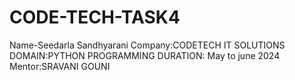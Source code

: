 # CODE-TECH-TASK4
Name-Seedarla Sandhyarani
Company:CODETECH IT SOLUTIONS
DOMAIN:PYTHON PROGRAMMING
DURATION: May to june 2024
Mentor:SRAVANI GOUNI
